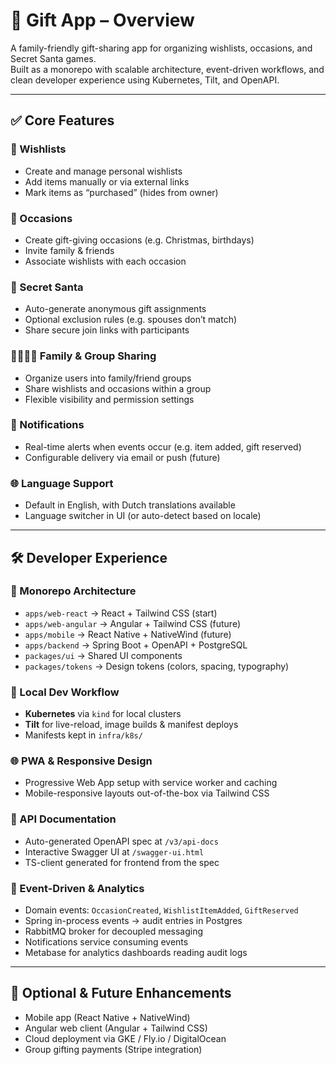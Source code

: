# 🎁 Gift App – Overview

A family-friendly gift-sharing app for organizing wishlists, occasions, and Secret Santa games.  
Built as a monorepo with scalable architecture, event-driven workflows, and clean developer experience using Kubernetes, Tilt, and OpenAPI.

---

## ✅ Core Features

### 📝 Wishlists
- Create and manage personal wishlists
- Add items manually or via external links
- Mark items as “purchased” (hides from owner)

### 🎉 Occasions
- Create gift-giving occasions (e.g. Christmas, birthdays)
- Invite family & friends
- Associate wishlists with each occasion

### 🎅 Secret Santa
- Auto-generate anonymous gift assignments
- Optional exclusion rules (e.g. spouses don’t match)
- Share secure join links with participants

### 👨‍👩‍👧‍👦 Family & Group Sharing
- Organize users into family/friend groups
- Share wishlists and occasions within a group
- Flexible visibility and permission settings

### 🔔 Notifications
- Real-time alerts when events occur (e.g. item added, gift reserved)
- Configurable delivery via email or push (future)

### 🌐 Language Support
- Default in English, with Dutch translations available
- Language switcher in UI (or auto-detect based on locale)

---

## 🛠 Developer Experience

### 📄 Monorepo Architecture
- `apps/web-react` → React + Tailwind CSS (start)
- `apps/web-angular` → Angular + Tailwind CSS (future)
- `apps/mobile` → React Native + NativeWind (future)
- `apps/backend` → Spring Boot + OpenAPI + PostgreSQL
- `packages/ui` → Shared UI components
- `packages/tokens` → Design tokens (colors, spacing, typography)

### 🚀 Local Dev Workflow
- **Kubernetes** via `kind` for local clusters
- **Tilt** for live-reload, image builds & manifest deploys
- Manifests kept in `infra/k8s/`

### 🌐 PWA & Responsive Design
- Progressive Web App setup with service worker and caching
- Mobile-responsive layouts out-of-the-box via Tailwind CSS

### 📜 API Documentation
- Auto-generated OpenAPI spec at `/v3/api-docs`
- Interactive Swagger UI at `/swagger-ui.html`
- TS-client generated for frontend from the spec

### 🔄 Event-Driven & Analytics
- Domain events: `OccasionCreated`, `WishlistItemAdded`, `GiftReserved`
- Spring in-process events → audit entries in Postgres
- RabbitMQ broker for decoupled messaging
- Notifications service consuming events
- Metabase for analytics dashboards reading audit logs

---

## 🔮 Optional & Future Enhancements

- Mobile app (React Native + NativeWind)
- Angular web client (Angular + Tailwind CSS)
- Cloud deployment via GKE / Fly.io / DigitalOcean
- Group gifting payments (Stripe integration)